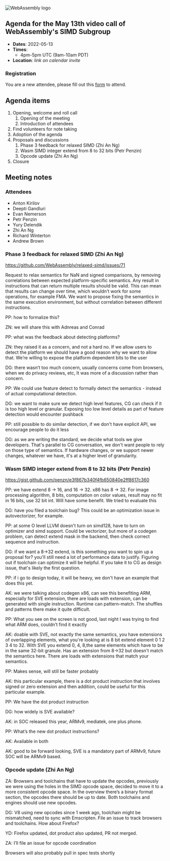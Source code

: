 ![WebAssembly logo](/images/WebAssembly.png)

## Agenda for the May 13th video call of WebAssembly's SIMD Subgroup

-   **Dates**: 2022-05-13
-   **Times**:
    -   4pm-5pm UTC (9am-10am PDT)
-   **Location**: *link on calendar invite*

### Registration

You are a new attendee, please fill out this
[form](https://forms.gle/9eB2ZYaziPEcTJabA) to attend.

## Agenda items

1.  Opening, welcome and roll call
    1.  Opening of the meeting
    1.  Introduction of attendees
1.  Find volunteers for note taking
1.  Adoption of the agenda
1.  Proposals and discussions
    1.  Phase 3 feedback for relaxed SIMD (Zhi An Ng)
    1.  Wasm SIMD integer extend from 8 to 32 bits (Petr Penzin)
    1.  Opcode update (Zhi An Ng)
1.  Closure

## Meeting notes

### Attendees

- Anton Kirilov
- Deepti Gandluri
- Evan Nemerson
- Petr Penzin
- Yury Delendik
- Zhi An Ng
- Richard Winterton
- Andrew Brown

### Phase 3 feedback for relaxed SIMD (Zhi An Ng)

https://github.com/WebAssembly/relaxed-simd/issues/71

Request to relax semantics for NaN and signed comparisons, by removing correlations between expected platform-specific semantics. Any result in instructions that can return multiple results should be valid. This can mean that results can change over time, which wouldn’t work for some operations, for example FMA. We want to propose fixing the semantics in the same execution environment, but without correlation between different instructions.

PP: how to formalize this?

ZN: we will share this with Adnreas and Conrad

PP: what was the feedback about detecting platforms?

ZN: they raised it as a concern, and not a hard no. If we allow users to detect the platform we should have a good reason why we want to allow that. We’re willing to expose the platform dependent bits to the user

DG: there wasn’t too much concern, usually concerns come from browsers, when we do privacy reviews, etc, It was more of a discussion rather than concern.

PP: We could use feature detect to formally detect the semantics - instead of actual computational detection.

DG: we want to make sure we detect high level features, CG can check if it is too high level or granular. Exposing too low level details as part of feature detection would encounter pushback

PP: still possible to do similar detection, if we don't have explicit API, we encourage people to do it less

DG: as we are writing the standard, we decide what tools we give developers. That's parallel to CG conversation, we don't want people to rely on those type of semantics. If hardware changes, or we support newer changes, whatever we have, it's at a higher level of granularity.

### Wasm SIMD integer extend from 8 to 32 bits (Petr Penzin)

https://gist.github.com/penzn/e3f867b340f4fb650840e2ff8617c360

PP: we have extend 8 -> 16, and 16 -> 32. x86 has 8 -> 32. For image processing algorithm, 8 bits, computation on color values, result may no fit in 16 bits, use 32 bit int. Will have some benefit. We tried to evaluate this

DG: have you filed a toolchain bug? This could be an optimization issue in autovectorizer, for example.

PP: at some O level LLVM doesn't turn on simd128, have to turn on optimizer and simd support. Could be vectorizer, but more of a codegen problem, can detect extend mask in the backend, then check correct sequence and instruction.

DG: if we want a 8->32 extend, is this something you want to spin up a proposal for? you'll still need a lot of performance data to justify. Figuring out if toolchain can optimize it will be helpful. If you take it to CG as design issue, that's likely the first question.

PP: if i go to design today, it will be heavy, we don't have an example that does this yet.

AK: we were talking about codegen x86, can see this benefiting ARM, especially for SVE extension, there are loads with extension, can be generated with single instruction. Runtime can pattern-match. The shuffles and patterns there make it quite difficult.

PP: What you see on the screen is not good, last night I was trying to find what ARM does, couldn’t find it exactly

AK: doable with SVE, not exactly the same semantics, you have extensions of overlapping elements, what you're looking at is 8 bit extend element 0 1 2 3 4 to 32. With SVE you extend 0, 4, 8,the same elements which have to be in the same 32-bit granule. Has an extension from 8->32 but doesn't match the semantics here. There are loads with extensions that match your semantics.

PP: Makes sense, will still be faster probably

AK: this particular example, there is a dot product instruction that involves signed or zero extension and then addition, could be useful for this particular example.

PP: We have the dot product instruction

DG: how widely is SVE available?

AK: in SOC released this year, ARMv9, mediatek, one plus phone.

PP: What’s the new dot product instructions?

AK: Available in both

AK: good to be forward looking, SVE is a mandatory part of ARMv9, future SOC will be ARMv9 based.

### Opcode update (Zhi An Ng)

ZA: Browsers and toolchains that have to update the opcodes, previously we were using the holes in the SIMD opcode space, decided to move it to a more consistent opcode space. In the overview there’s a binary format section, the opcodes there should be up to date. Both toolchains and engines should use new opcodes.

DG: V8 using new opcodes since 1 week ago, toolchain might be mismatched, need to sync with Emscripten. File an issue to track browsers and toolchains. How about Firefox?

YD: Firefox updated, dot product also updated, PR not merged.

ZA: I’ll file an issue for opcode coordination

Browsers will also probably pull in spec tests shortly
